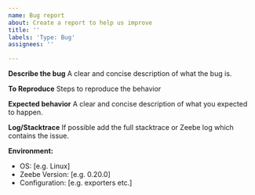 ```yaml
---
name: Bug report
about: Create a report to help us improve
title: ''
labels: 'Type: Bug'
assignees: ''

---
```


**Describe the bug**
A clear and concise description of what the bug is.

**To Reproduce**
Steps to reproduce the behavior

**Expected behavior**
A clear and concise description of what you expected to happen.

**Log/Stacktrace**
If possible add the full stacktrace or Zeebe log which contains the issue. 

**Environment:**
 - OS: [e.g. Linux]
 - Zeebe Version: [e.g. 0.20.0]
 - Configuration: [e.g. exporters etc.]
